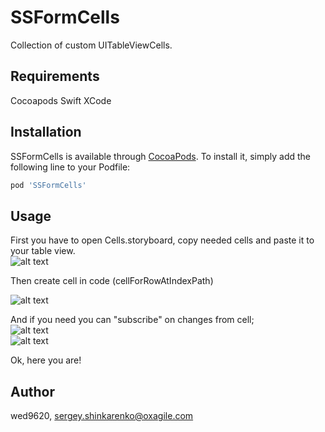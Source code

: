 # SSFormCells
Collection of custom UITableViewCells.

## Requirements
Cocoapods
Swift
XCode

## Installation

SSFormCells is available through [CocoaPods](https://cocoapods.org). To install
it, simply add the following line to your Podfile:

```ruby
pod 'SSFormCells'
```

## Usage

First you have to open Cells.storyboard, copy needed cells and paste it to your table view.<br />
![alt text](https://image.ibb.co/imisay/Screen_Shot_2018_05_29_at_12_43_19_PM.png)<br />

Then create cell in code (cellForRowAtIndexPath)<br />

![alt text](https://image.ibb.co/dqJsay/Screen_Shot_2018_05_29_at_12_49_43_PM.png)<br />

And if you need you can "subscribe" on changes from cell;<br />
![alt text](https://image.ibb.co/hBjn8J/Screen_Shot_2018_05_29_at_12_53_05_PM.png)<br />
![alt text](https://image.ibb.co/nsHqTJ/Screen_Shot_2018_05_29_at_12_51_32_PM.png)<br />

Ok, here you are!<br />

## Author

wed9620, sergey.shinkarenko@oxagile.com
